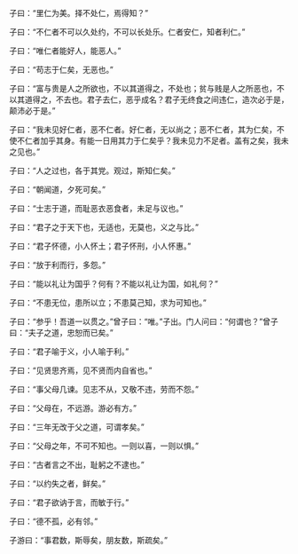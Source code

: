 子曰：“里仁为美。择不处仁，焉得知？”

子曰：“不仁者不可以久处约，不可以长处乐。仁者安仁，知者利仁。”

子曰：“唯仁者能好人，能恶人。”

子曰：“苟志于仁矣，无恶也。”

子曰：“富与贵是人之所欲也，不以其道得之，不处也；贫与贱是人之所恶也，不以其道得之，不去也。君子去仁，恶乎成名？君子无终食之间违仁，造次必于是，颠沛必于是。”

子曰：“我未见好仁者，恶不仁者。好仁者，无以尚之；恶不仁者，其为仁矣，不使不仁者加乎其身。有能一日用其力于仁矣乎？我未见力不足者。盖有之矣，我未之见也。”

子曰：“人之过也，各于其党。观过，斯知仁矣。”

子曰：“朝闻道，夕死可矣。”

子曰：“士志于道，而耻恶衣恶食者，未足与议也。”

子曰：“君子之于天下也，无适也，无莫也，义之与比。”

子曰：“君子怀德，小人怀土；君子怀刑，小人怀惠。”

子曰：“放于利而行，多怨。”

子曰：“能以礼让为国乎？何有？不能以礼让为国，如礼何？”

子曰：“不患无位，患所以立；不患莫己知，求为可知也。”

子曰：“参乎！吾道一以贯之。”曾子曰：“唯。”子出。门人问曰：“何谓也？”曾子曰：“夫子之道，忠恕而已矣。”

子曰：“君子喻于义，小人喻于利。”

子曰：“见贤思齐焉，见不贤而内自省也。”

子曰：“事父母几谏。见志不从，又敬不违，劳而不怨。”

子曰：“父母在，不远游。游必有方。”

子曰：“三年无改于父之道，可谓孝矣。”

子曰：“父母之年，不可不知也。一则以喜，一则以惧。”

子曰：“古者言之不出，耻躬之不逮也。”

子曰：“以约失之者，鲜矣。”

子曰：“君子欲讷于言，而敏于行。”

子曰：“德不孤，必有邻。”

子游曰：“事君数，斯辱矣，朋友数，斯疏矣。”